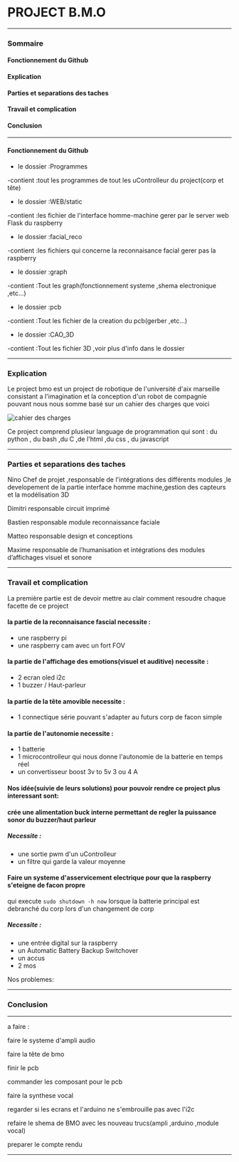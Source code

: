 # PROJECT B.M.O
-----------------
### Sommaire
#### Fonctionnement du Github
#### Explication
#### Parties et separations des taches
#### Travail et complication
#### Conclusion
-----------------
#### Fonctionnement du Github
* le dossier :Programmes


-contient :tout les programmes de tout les uControlleur du project(corp et tête)

* le dossier :WEB/static


-contient :les fichier de l'interface homme-machine gerer par le server web Flask du raspberry

* le dossier :facial_reco


-contient :les fichiers qui concerne la reconnaisance facial gerer pas la raspberry

* le dossier :graph


-contient :Tout les graph(fonctionnement systeme ,shema electronique ,etc...)

* le dossier :pcb


-contient :Tout les fichier de la creation du pcb(gerber ,etc...)

* le dossier :CAO_3D


-contient :Tout les fichier 3D ,voir plus d'info dans le dossier 

-----------------
### Explication
Le project bmo est un project de robotique de l'université d'aix marseille consistant a l'imagination et la conception d'un robot de compagnie pouvant 
nous nous somme basé sur un cahier des charges que voici

![cahier des charges](https://user-images.githubusercontent.com/60515907/147596220-ec7e2801-bf3c-4beb-a03a-3017f1169fee.png)

Ce project comprend plusieur language de programmation qui sont : du python , du bash ,du C ,de l'html ,du css , du javascript

-----------------
### Parties et separations des taches

Nino Chef de projet ,responsable de l'intégrations des différents modules ,le developement de la partie interface homme machine,gestion des capteurs et la modélisation 3D

Dimitri responsable circuit imprimé

Bastien responsable module reconnaissance faciale

Matteo responsable design et conceptions

Maxime responsable de l’humanisation et intégrations des modules d’affichages visuel et sonore

-----------------
### Travail et complication
La première partie est de devoir mettre au clair comment resoudre chaque facette de ce project

#### la partie de la reconnaisance fascial necessite :
* une raspberry pi 
* une raspberry cam avec un fort FOV

#### la partie de l'affichage des emotions(visuel et auditive) necessite :
* 2 ecran oled i2c
* 1 buzzer / Haut-parleur

#### la partie de la tête amovible necessite :
* 1 connectique série pouvant s'adapter au futurs corp de facon simple

#### la partie de l'autonomie necessite :
* 1 batterie 
* 1 microcontrolleur qui nous donne l'autonomie de la batterie en temps réel
* un convertisseur boost 3v to 5v   3 ou 4 A

#### Nos idée(suivie de leurs solutions) pour pouvoir rendre ce project plus interessant sont:

#### crée une alimentation buck interne permettant de regler la puissance sonor du buzzer/haut parleur
##### Necessite :
* une sortie pwm d'un uControlleur
* un filtre qui garde la valeur moyenne

#### Faire un systeme d'asservicement electrique pour que la raspberry s'eteigne de facon propre 
qui execute `sudo shutdown -h now` lorsque la batterie principal est debranché du corp lors d'un changement de corp
##### Necessite :
* une entrée digital sur la raspberry
* un Automatic Battery Backup Switchover
* un accus
* 2 mos

Nos problemes:

-----------------
### Conclusion


----------------
a faire :

faire le systeme d'ampli audio


faire la tête de bmo


finir le pcb


commander les composant pour le pcb


faire la synthese vocal


regarder si les ecrans et l'arduino ne s'embrouille pas avec l'i2c


refaire le shema de BMO avec les nouveau trucs(ampli ,arduino ,module vocal)


preparer le compte rendu


----------------

